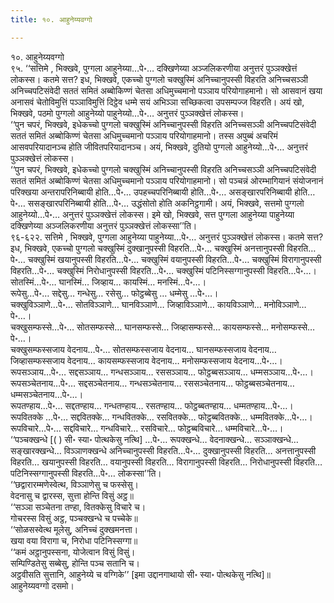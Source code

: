 ```yaml
---
title: १०. आहुनेय्यवग्गो

---
```

१०. आहुनेय्यवग्गो  
९५. ‘‘सत्तिमे , भिक्खवे, पुग्गला आहुनेय्या…पे॰… दक्खिणेय्या अञ्जलिकरणीया अनुत्तरं पुञ्ञक्खेत्तं लोकस्स। कतमे सत्त? इध, भिक्खवे, एकच्चो पुग्गलो चक्खुस्मिं अनिच्चानुपस्सी विहरति अनिच्चसञ्ञी अनिच्चपटिसंवेदी सततं समितं अब्बोकिण्णं चेतसा अधिमुच्चमानो पञ्ञाय परियोगाहमानो। सो आसवानं खया अनासवं चेतोविमुत्तिं पञ्ञाविमुत्तिं दिट्ठेव धम्मे सयं अभिञ्ञा सच्छिकत्वा उपसम्पज्ज विहरति। अयं खो, भिक्खवे, पठमो पुग्गलो आहुनेय्यो पाहुनेय्यो…पे॰… अनुत्तरं पुञ्ञक्खेत्तं लोकस्स।  
‘‘पुन चपरं, भिक्खवे, इधेकच्चो पुग्गलो चक्खुस्मिं अनिच्चानुपस्सी विहरति अनिच्चसञ्ञी अनिच्चपटिसंवेदी सततं समितं अब्बोकिण्णं चेतसा अधिमुच्चमानो पञ्ञाय परियोगाहमानो। तस्स अपुब्बं अचरिमं आसवपरियादानञ्च होति जीवितपरियादानञ्च। अयं, भिक्खवे, दुतियो पुग्गलो आहुनेय्यो…पे॰… अनुत्तरं पुञ्ञक्खेत्तं लोकस्स।  
‘‘पुन चपरं, भिक्खवे, इधेकच्चो पुग्गलो चक्खुस्मिं अनिच्चानुपस्सी विहरति अनिच्चसञ्ञी अनिच्चपटिसंवेदी सततं समितं अब्बोकिण्णं चेतसा अधिमुच्चमानो पञ्ञाय परियोगाहमानो। सो पञ्चन्नं ओरम्भागियानं संयोजनानं परिक्खया अन्तरापरिनिब्बायी होति…पे॰… उपहच्चपरिनिब्बायी होति…पे॰… असङ्खारपरिनिब्बायी होति…पे॰… ससङ्खारपरिनिब्बायी होति…पे॰… उद्धंसोतो होति अकनिट्ठगामी। अयं, भिक्खवे, सत्तमो पुग्गलो आहुनेय्यो…पे॰… अनुत्तरं पुञ्ञक्खेत्तं लोकस्स। इमे खो, भिक्खवे, सत्त पुग्गला आहुनेय्या पाहुनेय्या दक्खिणेय्या अञ्जलिकरणीया अनुत्तरं पुञ्ञक्खेत्तं लोकस्सा’’ति।  
९६-६२२. सत्तिमे , भिक्खवे, पुग्गला आहुनेय्या पाहुनेय्या…पे॰… अनुत्तरं पुञ्ञक्खेत्तं लोकस्स। कतमे सत्त? इध, भिक्खवे, एकच्चो पुग्गलो चक्खुस्मिं दुक्खानुपस्सी विहरति…पे॰… चक्खुस्मिं अनत्तानुपस्सी विहरति…पे॰… चक्खुस्मिं खयानुपस्सी विहरति…पे॰… चक्खुस्मिं वयानुपस्सी विहरति…पे॰… चक्खुस्मिं विरागानुपस्सी विहरति…पे॰… चक्खुस्मिं निरोधानुपस्सी विहरति…पे॰… चक्खुस्मिं पटिनिस्सग्गानुपस्सी विहरति…पे॰…।  
सोतस्मिं…पे॰… घानस्मिं… जिव्हाय… कायस्मिं… मनस्मिं…पे॰…।  
रूपेसु…पे॰… सद्देसु… गन्धेसु… रसेसु… फोट्ठब्बेसु … धम्मेसु …पे॰…।  
चक्खुविञ्ञाणे…पे॰… सोतविञ्ञाणे… घानविञ्ञाणे… जिव्हाविञ्ञाणे… कायविञ्ञाणे… मनोविञ्ञाणे…पे॰…।  
चक्खुसम्फस्से…पे॰… सोतसम्फस्से… घानसम्फस्से… जिव्हासम्फस्से… कायसम्फस्से… मनोसम्फस्से…पे॰…।  
चक्खुसम्फस्सजाय वेदनाय…पे॰… सोतसम्फस्सजाय वेदनाय… घानसम्फस्सजाय वेदनाय… जिव्हासम्फस्सजाय वेदनाय… कायसम्फस्सजाय वेदनाय… मनोसम्फस्सजाय वेदनाय…पे॰…।  
रूपसञ्ञाय…पे॰… सद्दसञ्ञाय… गन्धसञ्ञाय… रससञ्ञाय… फोट्ठब्बसञ्ञाय… धम्मसञ्ञाय…पे॰…।  
रूपसञ्चेतनाय…पे॰… सद्दसञ्चेतनाय… गन्धसञ्चेतनाय… रससञ्चेतनाय… फोट्ठब्बसञ्चेतनाय… धम्मसञ्चेतनाय…पे॰…।  
रूपतण्हाय…पे॰… सद्दतण्हाय… गन्धतण्हाय… रसतण्हाय… फोट्ठब्बतण्हाय… धम्मतण्हाय…पे॰…।  
रूपवितक्के …पे॰… सद्दवितक्के… गन्धवितक्के… रसवितक्के… फोट्ठब्बवितक्के… धम्मवितक्के…पे॰…।  
रूपविचारे…पे॰… सद्दविचारे… गन्धविचारे… रसविचारे… फोट्ठब्बविचारे… धम्मविचारे…पे॰…।  
‘‘पञ्चक्खन्धे [( ) सी॰ स्या॰ पोत्थकेसु नत्थि] …पे॰… रूपक्खन्धे… वेदनाक्खन्धे… सञ्ञाक्खन्धे… सङ्खारक्खन्धे… विञ्ञाणक्खन्धे अनिच्चानुपस्सी विहरति…पे॰… दुक्खानुपस्सी विहरति… अनत्तानुपस्सी विहरति… खयानुपस्सी विहरति… वयानुपस्सी विहरति… विरागानुपस्सी विहरति… निरोधानुपस्सी विहरति… पटिनिस्सग्गानुपस्सी विहरति…पे॰… लोकस्सा’’ति।  
‘‘छद्वारारम्मणेस्वेत्थ, विञ्ञाणेसु च फस्सेसु।  
वेदनासु च द्वारस्स, सुत्ता होन्ति विसुं अट्ठ॥  
‘‘सञ्ञा सञ्चेतना तण्हा, वितक्केसु विचारे च।  
गोचरस्स विसुं अट्ठ, पञ्चक्खन्धे च पच्चेके॥  
‘‘सोळसस्वेत्थ मूलेसु, अनिच्चं दुक्खमनत्ता।  
खया वया विरागा च, निरोधा पटिनिस्सग्गा॥  
‘‘कमं अट्ठानुपस्सना, योजेत्वान विसुं विसुं।  
सम्पिण्डितेसु सब्बेसु, होन्ति पञ्च सतानि च।  
अट्ठवीसति सुत्तानि, आहुनेय्ये च वग्गिके’’ [इमा उद्दानगाथायो सी॰ स्या॰ पोत्थकेसु नत्थि]॥  
आहुनेय्यवग्गो दसमो।  